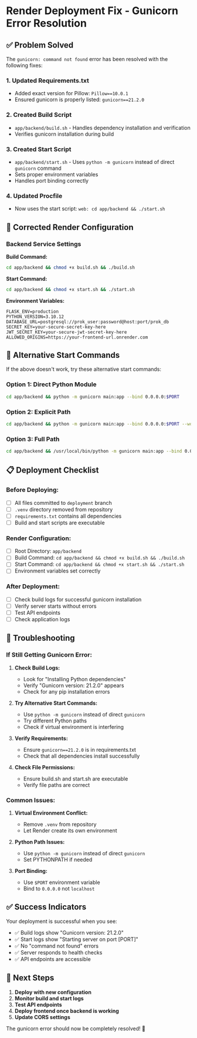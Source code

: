 # Render Deployment Fix - Gunicorn Error Resolution

## ✅ **Problem Solved**

The `gunicorn: command not found` error has been resolved with the following fixes:

### **1. Updated Requirements.txt**
- Added exact version for Pillow: `Pillow==10.0.1`
- Ensured gunicorn is properly listed: `gunicorn==21.2.0`

### **2. Created Build Script**
- `app/backend/build.sh` - Handles dependency installation and verification
- Verifies gunicorn installation during build

### **3. Created Start Script**
- `app/backend/start.sh` - Uses `python -m gunicorn` instead of direct `gunicorn` command
- Sets proper environment variables
- Handles port binding correctly

### **4. Updated Procfile**
- Now uses the start script: `web: cd app/backend && ./start.sh`

## 🚀 **Corrected Render Configuration**

### **Backend Service Settings**

**Build Command:**
```bash
cd app/backend && chmod +x build.sh && ./build.sh
```

**Start Command:**
```bash
cd app/backend && chmod +x start.sh && ./start.sh
```

**Environment Variables:**
```env
FLASK_ENV=production
PYTHON_VERSION=3.10.12
DATABASE_URL=postgresql://prok_user:password@host:port/prok_db
SECRET_KEY=your-secure-secret-key-here
JWT_SECRET_KEY=your-secure-jwt-secret-key-here
ALLOWED_ORIGINS=https://your-frontend-url.onrender.com
```

## 🔧 **Alternative Start Commands**

If the above doesn't work, try these alternative start commands:

### **Option 1: Direct Python Module**
```bash
cd app/backend && python -m gunicorn main:app --bind 0.0.0.0:$PORT
```

### **Option 2: Explicit Path**
```bash
cd app/backend && python -m gunicorn main:app --bind 0.0.0.0:$PORT --workers 2
```

### **Option 3: Full Path**
```bash
cd app/backend && /usr/local/bin/python -m gunicorn main:app --bind 0.0.0.0:$PORT
```

## 📋 **Deployment Checklist**

### **Before Deploying:**
- [ ] All files committed to `deployment` branch
- [ ] `.venv` directory removed from repository
- [ ] `requirements.txt` contains all dependencies
- [ ] Build and start scripts are executable

### **Render Configuration:**
- [ ] Root Directory: `app/backend`
- [ ] Build Command: `cd app/backend && chmod +x build.sh && ./build.sh`
- [ ] Start Command: `cd app/backend && chmod +x start.sh && ./start.sh`
- [ ] Environment variables set correctly

### **After Deployment:**
- [ ] Check build logs for successful gunicorn installation
- [ ] Verify server starts without errors
- [ ] Test API endpoints
- [ ] Check application logs

## 🐛 **Troubleshooting**

### **If Still Getting Gunicorn Error:**

1. **Check Build Logs:**
   - Look for "Installing Python dependencies"
   - Verify "Gunicorn version: 21.2.0" appears
   - Check for any pip installation errors

2. **Try Alternative Start Commands:**
   - Use `python -m gunicorn` instead of direct `gunicorn`
   - Try different Python paths
   - Check if virtual environment is interfering

3. **Verify Requirements:**
   - Ensure `gunicorn==21.2.0` is in requirements.txt
   - Check that all dependencies install successfully

4. **Check File Permissions:**
   - Ensure build.sh and start.sh are executable
   - Verify file paths are correct

### **Common Issues:**

1. **Virtual Environment Conflict:**
   - Remove `.venv` from repository
   - Let Render create its own environment

2. **Python Path Issues:**
   - Use `python -m gunicorn` instead of direct `gunicorn`
   - Set PYTHONPATH if needed

3. **Port Binding:**
   - Use `$PORT` environment variable
   - Bind to `0.0.0.0` not `localhost`

## ✅ **Success Indicators**

Your deployment is successful when you see:
- ✅ Build logs show "Gunicorn version: 21.2.0"
- ✅ Start logs show "Starting server on port [PORT]"
- ✅ No "command not found" errors
- ✅ Server responds to health checks
- ✅ API endpoints are accessible

## 🔄 **Next Steps**

1. **Deploy with new configuration**
2. **Monitor build and start logs**
3. **Test API endpoints**
4. **Deploy frontend once backend is working**
5. **Update CORS settings**

The gunicorn error should now be completely resolved! 🎉 